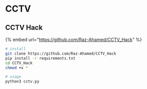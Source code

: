 # CCTV

## CCTV Hack

{% embed url="https://github.com/Raz-Ahamed/CCTV_Hack" %}

```bash
# install
git clone https://github.com/Raz-Ahamed/CCTV_Hack
pip install -r requirements.txt
cd CCTV_Hack
chmod +x *

# usage
python3 cctv.py
```
